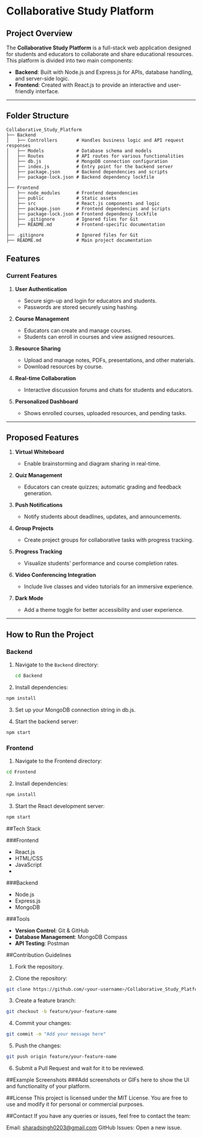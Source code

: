 # Collaborative Study Platform

## Project Overview
The **Collaborative Study Platform** is a full-stack web application designed for students and educators to collaborate and share educational resources. This platform is divided into two main components:

- **Backend**: Built with Node.js and Express.js for APIs, database handling, and server-side logic.
- **Frontend**: Created with React.js to provide an interactive and user-friendly interface.

---

## Folder Structure

```plaintext
Collaborative_Study_Platform
├── Backend
│   ├── Controllers       # Handles business logic and API request responses
│   ├── Models            # Database schema and models
│   ├── Routes            # API routes for various functionalities
│   ├── db.js             # MongoDB connection configuration
│   ├── index.js          # Entry point for the backend server
│   ├── package.json      # Backend dependencies and scripts
│   ├── package-lock.json # Backend dependency lockfile
│
├── Frontend
│   ├── node_modules      # Frontend dependencies
│   ├── public            # Static assets
│   ├── src               # React.js components and logic
│   ├── package.json      # Frontend dependencies and scripts
│   ├── package-lock.json # Frontend dependency lockfile
│   ├── .gitignore        # Ignored files for Git
│   ├── README.md         # Frontend-specific documentation
│
├── .gitignore            # Ignored files for Git
├── README.md             # Main project documentation
```

## Features

### Current Features
1. **User Authentication**
   - Secure sign-up and login for educators and students.
   - Passwords are stored securely using hashing.

2. **Course Management**
   - Educators can create and manage courses.
   - Students can enroll in courses and view assigned resources.

3. **Resource Sharing**
   - Upload and manage notes, PDFs, presentations, and other materials.
   - Download resources by course.

4. **Real-time Collaboration**
   - Interactive discussion forums and chats for students and educators.

5. **Personalized Dashboard**
   - Shows enrolled courses, uploaded resources, and pending tasks.

---

## Proposed Features

1. **Virtual Whiteboard**
   - Enable brainstorming and diagram sharing in real-time.

2. **Quiz Management**
   - Educators can create quizzes; automatic grading and feedback generation.

3. **Push Notifications**
   - Notify students about deadlines, updates, and announcements.

4. **Group Projects**
   - Create project groups for collaborative tasks with progress tracking.

5. **Progress Tracking**
   - Visualize students' performance and course completion rates.

6. **Video Conferencing Integration**
   - Include live classes and video tutorials for an immersive experience.

7. **Dark Mode**
   - Add a theme toggle for better accessibility and user experience.

---

## How to Run the Project

### Backend
1. Navigate to the `Backend` directory:
   ```bash
   cd Backend

2. Install dependencies:
```bash
npm install
``` 
3. Set up your MongoDB connection string in db.js.

4. Start the backend server:
```bash
npm start
```

### Frontend
1. Navigate to the Frontend directory:
```bash
cd Frontend
```

2. Install dependencies:
```bash
npm install
```

3. Start the React development server:
```bash
npm start
```

##Tech Stack

###Frontend
- React.js
- HTML/CSS
- JavaScript
- 
###Backend
- Node.js
- Express.js
- MongoDB

###Tools
- **Version Control**: Git & GitHub
- **Database Management**: MongoDB Compass
- **API Testing**: Postman


##Contribution Guidelines
1. Fork the repository.
   
2. Clone the repository:
```bash
git clone https://github.com/<your-username>/Collaborative_Study_Platform.git
```

3. Create a feature branch:
```bash
git checkout -b feature/your-feature-name
```

4. Commit your changes:
```bash
git commit -m "Add your message here"
```

5. Push the changes:
```bash
git push origin feature/your-feature-name
```

6. Submit a Pull Request and wait for it to be reviewed.

##Example Screenshots
###Add screenshots or GIFs here to show the UI and functionality of your platform.

##License
This project is licensed under the MIT License. You are free to use and modify it for personal or commercial purposes.

##Contact
If you have any queries or issues, feel free to contact the team:

Email: sharadsingh0203@gmail.com
GitHub Issues: Open a new issue.

